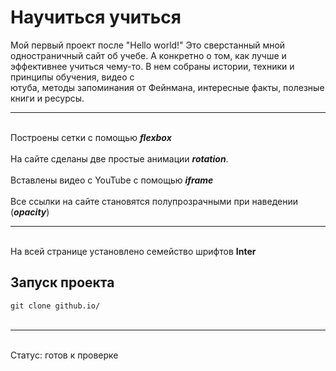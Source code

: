 # Научиться учиться  
Мой первый проект после "Hello world!"
Это сверстанный мной одностраничный сайт об учебе. А конкретно о том, как лучше и эффективнее учиться чему-то. В нем собраны истории, техники и принципы обучения, видео с  
ютуба, методы запоминания от Фейнмана, интересные факты, полезные книги и ресурсы. <br><hr>  
Построены сетки с помощью ***flexbox*** <br>  
На сайте сделаны две простые анимации ***rotation***.<br>  
Вставлены видео с YouTube с помощью ***iframe***<br>  
Все ссылки на сайте становятся полупрозрачными при наведении (***opacity***)<br><hr>  
На всей странице установлено семейство шрифтов **Inter**
## Запуск проекта
```git clone github.io/```  
<br><hr>  
Статус: готов к проверке
